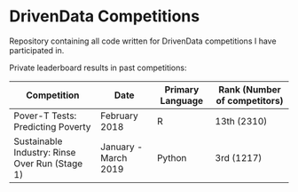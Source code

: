# DrivenData Competitions
Repository containing all code written for DrivenData competitions I have participated in.

Private leaderboard results in past competitions:

| Competition  | Date | Primary Language | Rank (Number of competitors) |
| --- | --- | --- | --- |
| Pover-T Tests: Predicting Poverty  | February 2018 | R | 13th (2310) |
| Sustainable Industry: Rinse Over Run (Stage 1)  | January - March 2019  | Python | 3rd (1217) |